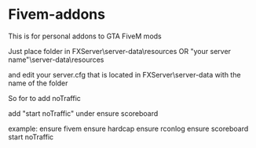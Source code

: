 # Fivem-addons
This is for personal addons to GTA FiveM mods

Just place folder in FXServer\server-data\resources OR "your server name"\server-data\resources

and edit your server.cfg that is located in FXServer\server-data with the name of the folder


So for to add noTraffic 

add "start noTraffic" under ensure scoreboard

example: 
ensure fivem
ensure hardcap
ensure rconlog
ensure scoreboard
start noTraffic
